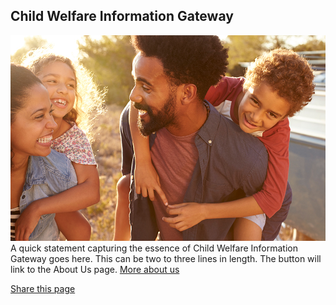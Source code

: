<section class="usa-hero" aria-label="Introduction";>
  <div class="grid-container">
    <div class="usa-hero__callout">
      <h1 class="usa-hero__heading">
        <span class="usa-hero__heading--alt">Child Welfare Information Gateway</span>
      </h1> 
      <div class="hero-image"><img src="/assets/icons/images/main-hero.jpg" /></div>
      A quick statement capturing the essence of Child Welfare Information Gateway goes here. This can be two to three lines in length. The button will link to the About Us page.
      <a class="usa-button hero-landing-button"
        href="{{ hero.button.href | relative_url }}">
        More about us
      </a>
      <p class="share-page">
        <a href="" class="hero-share-link">Share this page</a>
      </p>
    </div>
  </div>
</section>
